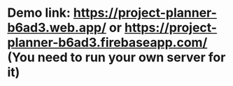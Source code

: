 # Demo link: https://project-planner-b6ad3.web.app/ or https://project-planner-b6ad3.firebaseapp.com/ (You need to run your own server for it)
